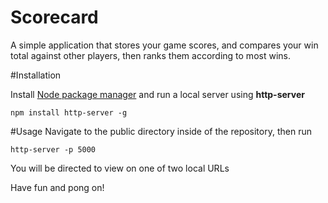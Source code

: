 # Scorecard

A simple application that stores your game scores, and compares your win total against other players, then ranks them according to
most wins. 

#Installation

Install [Node package manager](https://www.npmjs.com/) and run a local server using **http-server**


```
npm install http-server -g
```

#Usage
Navigate to the public directory inside of the repository, then run
```
http-server -p 5000
```

You will be directed to view on one of two local URLs

Have fun and pong on!
